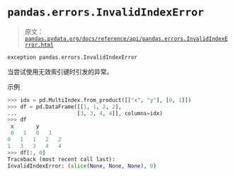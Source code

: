 # `pandas.errors.InvalidIndexError`

> 原文：[`pandas.pydata.org/docs/reference/api/pandas.errors.InvalidIndexError.html`](https://pandas.pydata.org/docs/reference/api/pandas.errors.InvalidIndexError.html)

```py
exception pandas.errors.InvalidIndexError
```

当尝试使用无效索引键时引发的异常。

示例

```py
>>> idx = pd.MultiIndex.from_product([["x", "y"], [0, 1]])
>>> df = pd.DataFrame([[1, 1, 2, 2],
...                   [3, 3, 4, 4]], columns=idx)
>>> df
 x       y
 0   1   0   1
0   1   1   2   2
1   3   3   4   4
>>> df[:, 0]
Traceback (most recent call last):
InvalidIndexError: (slice(None, None, None), 0) 
```
